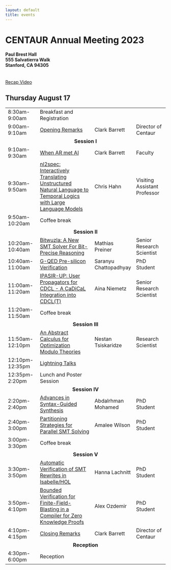 ```yaml
---
layout: default
title: events
---
```


<h1>CENTAUR Annual Meeting 2023</h1>
<h4>Paul Brest Hall<br/>
555 Salvatierra Walk<br/>
Stanford, CA 94305</h4>
<br/>
<!--a href="https://www.eventbrite.com/e/centaur-2023-annual-meeting-tickets-646630839247" class="btn">
Register
</a-->
<a href="https://youtu.be/g4yNwnGNANI?si=IwMv4t33gyCxMHBv" class="btn">
Recap Video
</a>

<h2>Thursday August 17</h2>
<table>
<tr>
<td style="width:20%;">8:30am-9:00am</td>
<td style="width:32">Breakfast and Registration</td>
<td style="width:18%;"></td>
<td style="width:20%;"></td>
</tr>

<tr>
<td>9:00am-9:10am</td>
<td><a href="https://www.youtube.com/watch?v=l57H7L_shfg&list=PLqYw1C4YGfr04V6aGSkZw9_1TyQ2F6bQN&index=11&pp=iAQB">Opening Remarks</a></td>
<td>Clark Barrett</td>
<td>Director of Centaur</td>
</tr>

<tr>
<td colspan="4" style="text-align:center;font-weight:bold;">
Session I
</td>
</tr>
<tr>
<td>9:10am-9:30am</td>
<td><a href="https://www.youtube.com/watch?v=l57H7L_shfg&list=PLqYw1C4YGfr04V6aGSkZw9_1TyQ2F6bQN&index=11&pp=iAQB">When AR met AI</a></td>
<td>Clark Barrett</td>
<td>Faculty</td>
</tr>
<tr>
<td>9:30am-9:50am</td>
<td><a href="https://www.youtube.com/watch?v=txjKdJYlrVk&list=PLqYw1C4YGfr04V6aGSkZw9_1TyQ2F6bQN&index=8&pp=iAQB">nl2spec: Interactively Translating Unstructured Natural Language to Temporal Logics with Large Language Models</a></td>
<td>Chris Hahn</td>
<td>Visiting Assistant Professor</td>
</tr>
<tr>
<td>9:50am-10:20am</td>
<td>Coffee break</td>
<td></td>
<td></td>
</tr>

<tr>
<td colspan="4" style="text-align:center;font-weight:bold;">
Session II
</td>
</tr>
<tr>
<td>10:20am-10:40am</td>
<td><a href="https://www.youtube.com/watch?v=mAG6hahPGv8&list=PLqYw1C4YGfr04V6aGSkZw9_1TyQ2F6bQN&index=4&pp=iAQB">Bitwuzla: A New SMT Solver For Bit-Precise Reasoning</a></td>
<td>Mathias Preiner</td>
<td>Senior Research Scientist</td>
</tr>
<tr>
<td>10:40am-11:00am</td>
<td><a href="https://www.youtube.com/watch?v=hTJjq0Wudyk&list=PLqYw1C4YGfr04V6aGSkZw9_1TyQ2F6bQN&index=6&pp=iAQB">G-QED Pre-silicon Verification</a></td>
<td>Saranyu Chattopadhyay</td>
<td>PhD Student</td>
</tr>
<tr>
<td>11:00am-11:20am</td>
<td><a href="https://www.youtube.com/watch?v=mIlIaqo2niI&list=PLqYw1C4YGfr04V6aGSkZw9_1TyQ2F6bQN&index=7&pp=iAQB">IPASIR-UP: User Propagators for CDCL - A CaDiCaL Integration into CDCL(T)</a></td>
<td>Aina Niemetz</td>
<td>Senior Research Scientist</td>
</tr>
<tr>
<td>11:20am-11:50am</td>
<td>Coffee break</td>
<td></td>
<td></td>
</tr>

<tr>
<td colspan="4" style="text-align:center;font-weight:bold;">
Session III
</td>
</tr>

<tr>
<td>11:50am-12:10pm</td>
<td><a href="https://www.youtube.com/watch?v=XUwBpXHxvek&list=PLqYw1C4YGfr04V6aGSkZw9_1TyQ2F6bQN&index=5&pp=iAQB">An Abstract Calculus for Optimization Modulo Theories</a></td>
<td>Nestan Tsiskaridze</td>
<td>Research Scientist</td>
</tr>

<tr>
<td>12:10pm-12:35pm</td>
<td><a href="https://www.youtube.com/watch?v=frmlYplrCr8&list=PLqYw1C4YGfr04V6aGSkZw9_1TyQ2F6bQN&index=3&pp=iAQB">Lightning Talks</a></td>
<td></td>
<td></td>
</tr>

<tr>
<td>12:35pm-2:20pm</td>
<td>Lunch and Poster Session</td>
<td></td>
<td></td>
</tr>

<tr>
<td colspan="4" style="text-align:center;font-weight:bold;">
Session IV
</td>
</tr>
<tr>
<td>2:20pm-2:40pm</td>
<td><a href="https://www.youtube.com/watch?v=jDRm-iTlLO4&list=PLqYw1C4YGfr04V6aGSkZw9_1TyQ2F6bQN&index=1&pp=iAQB">Advances in Syntax-Guided Synthesis</a></td>
<td>Abdalrhman Mohamed</td>
<td>PhD Student</td>
</tr>
<tr>
<td>2:40pm-3:00pm</td>
<td><a href="https://www.youtube.com/watch?v=OIERDqGHSVQ&list=PLqYw1C4YGfr04V6aGSkZw9_1TyQ2F6bQN&index=10&pp=iAQB">Partitioning Strategies for Parallel SMT Solving</a></td>
<td>Amalee Wilson</td>
<td>PhD Student</td>
</tr>
<tr>
<td>3:00pm-3:30pm</td>
<td>Coffee break</td>
<td></td>
<td></td>
</tr>

<tr>
<td colspan="4" style="text-align:center;font-weight:bold;">
Session V
</td>
</tr>
<tr>
<td>3:30pm-3:50pm</td>
<td><a href="https://www.youtube.com/watch?v=WPbEbQoxzgY&list=PLqYw1C4YGfr04V6aGSkZw9_1TyQ2F6bQN&index=12&pp=iAQB">Automatic Verification of SMT Rewrites in Isabelle/HOL</a></td>
<td>Hanna Lachnitt</td>
<td>PhD Student</td>
</tr>
<tr>
<td>3:50pm-4:10pm</td>
<td><a href="https://www.youtube.com/watch?v=BCkn5mamdKA&list=PLqYw1C4YGfr04V6aGSkZw9_1TyQ2F6bQN&index=9&pp=iAQB">Bounded Verification for Finite-Field-Blasting in a Compiler for Zero Knowledge Proofs</a></td>
<td>Alex Ozdemir</td>
<td>PhD Student</td>
</tr>
<tr>
<td>4:10pm-4:15pm</td>
<td><a href="https://www.youtube.com/watch?v=CgmSafmOSUo&list=PLqYw1C4YGfr04V6aGSkZw9_1TyQ2F6bQN&index=2&pp=iAQB">Closing Remarks</a></td>
<td>Clark Barrett</td>
<td>Director of Centaur</td>
</tr>

<tr>
<td colspan="4" style="text-align:center;font-weight:bold;">
Reception
</td>
</tr>
<tr>
<td>4:30pm-6:00pm</td>
<td colspan="3">Reception</td>
</tr>

</table>
